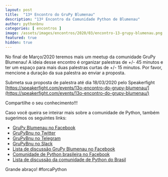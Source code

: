 ```yaml
---
layout: post
title:  "13º Encontro do GruPy Blumenau"
description: "13º Encontro da Comunidade Python de Blumenau"
author: pythonbnu
categories: [ encontros ]
image: /assets/images/encontros/2020/03/encontro-13-grupy-blumenau.png
featured: true
hidden: true
---
```


No final de Março/2020 teremos mais um meetup da comunidade GruPy Blumenau! A ideia desse encontro é organizar palestras de +/- 45 minutos e ter um espaço para mais duas palestras curtas de +/- 15 minutos. Por favor, mencione a duração da sua palestra ao enviar a proposta.

Submeta sua proposta de palestra até dia 18/03/2020 pelo Speakerfight [https://speakerfight.com/events/13o-encontro-do-grupy-blumenau/](https://speakerfight.com/events/13o-encontro-do-grupy-blumenau/)


Compartilhe o seu conhecimento!!!


Caso você queira se inteirar mais sobre a comunidade de Python, também sugerimos os seguintes links:

<ul>
    <li><a href="https://www.facebook.com/pythonbnu/">GruPy Blumenau no Facebook</a></li>
    <li><a href="https://twitter.com/pythonbnu">GruPyBnu no Twitter</a></li>
    <li><a href="https://telegram.me/GruPyBnu">GruPyBnu no Telegram</a></li>
    <li><a href="https://hackerspaceblumenau.slack.com/messages/C6U70HXK4">GruPyBnu no Slack</a></li>
    <li><a href="https://www.facebook.com/groups/185266825299444/">Lista de discussão GruPy Blumenau no Facebook</a></li>
    <li><a href="https://www.facebook.com/groups/python.brasil/">Comunidade de Python brasileira no Facebook</a></li>
    <li><a href="https://groups.google.com/forum/#!forum/python-brasil">Lista de discussão da comunidade de Python do Brasil</a></li>
</ul>

Grande abraço!
#forcaPython